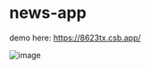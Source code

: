 # news-app

demo here: https://8623tx.csb.app/

![image](https://github.com/0xWormh0le/news-app/assets/18642714/a24ad7af-d7c3-466c-914d-48482d0efae8)
